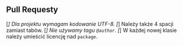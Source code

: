 Pull Requesty
-----------

[*] Dla projektu wymagam kodowanie UTF-8.
[*] Należy także 4 spacji zamiast tabów.
[*] Nie używamy tagu `@author`.
[*] W każdej nowej klasie należy umieścić licencję nad `package`.
